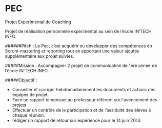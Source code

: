 PEC
===

Projet Experimental de Coaching



Projet de réalisation personnelle expérimental au sein de l’école IN’TECH INFO.



######Pitch :
Le Pec, c’est acquérir ou développer des compétences en Scrum-mastering et reporting  tout en apportant une valeur ajoutée supplémentaire aux projet suivies. 

#####Mission : 
Accompagner 2 projet de communication de 1ere année de l’école IN’TECH INFO

#####Objectif :

- Conseiller et corriger hebdomadairement les documents et actions des équipes de projet.
- Faire un rapport bimensuel au professeur référent sur l'avencement des projets
- Effectuer un contrôle de la participation et de l’assiduité des élèves à chaque réunion.
- rédiger un rapport de retour sur expérience pour le 14 juin 2013.